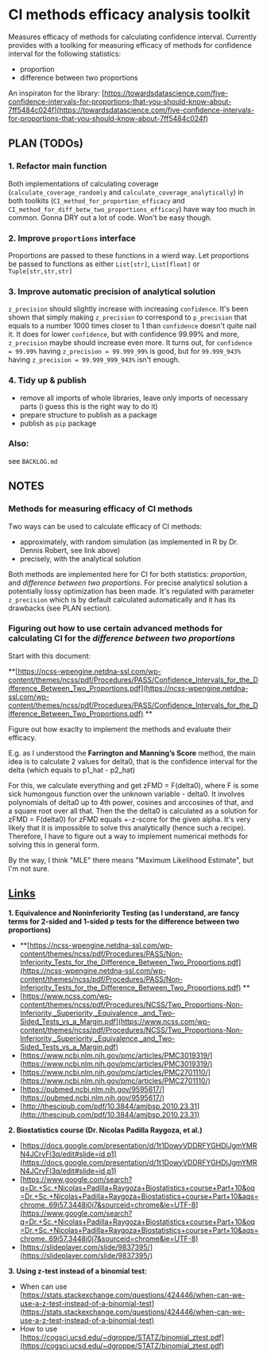 # CI methods efficacy analysis toolkit
Measures efficacy of methods for calculating confidence interval.
Currently provides with a toolking for measuring efficacy of methods for confidence interval for the following statistics:

 - proportion
 - difference between two proportions

An inspiraton for the library:
[https://towardsdatascience.com/five-confidence-intervals-for-proportions-that-you-should-know-about-7ff5484c024f](https://towardsdatascience.com/five-confidence-intervals-for-proportions-that-you-should-know-about-7ff5484c024f)


## PLAN (TODOs)

### **1. Refactor main function**
Both implementations of calculating coverage (`calculate_coverage_randomly` and `calculate_coverage_analytically`) in both toolkits (`CI_method_for_proportion_efficacy` and `CI_method_for_diff_betw_two_proportions_efficacy`) have way too much in common. Gonna DRY out a lot of code. Won't be easy though.

### **2. Improve `proportions` interface**
Proportions are passed to these functions in a wierd way.
Let proportions be passed to functions as either `List[str]`, `List[float]` or `Tuple[str,str,str]`

### **3. Improve automatic precision of analytical solution**
`z_precision` should slightly increase with increasing `confidence`. It's been shown that simply making `z_precision` to correspond to `p_precision` that equals to a number 1000 times closer to 1 than `confidence` doesn't quite nail it. It does for lower `confidence`, but with confidence 99.99% and more, `z_precision` maybe should increase even more. It turns out, for `confidence = 99.99%` having `z_precision = 99.999_99%` is good, but for `99.999_943%` having `z_precision = 99.999_999_943%` isn't enough.

### **4. Tidy up & publish**
 - remove all imports of whole libraries, leave only imports of necessary parts (i guess this is the right way to do it)
 - prepare structure to publish as a package
 - publish as `pip` package

### **Also:**
see `BACKLOG.md`



## NOTES

### Methods for measuring efficacy of CI methods
Two ways can be used to calculate efficacy of CI methods:
 - approximately, with random simulation (as implemented in R by Dr. Dennis Robert, see link above)
 - precisely, with the analytical solution

Both methods are implemented here for CI for both statistics: *proportion*, and *difference between two proportions*. For precise analyticsl solution a potentially lossy optimization has been made. It's regulated with parameter `z_precision` which is by default calculated automatically and it has its drawbacks (see PLAN section).


### Figuring out how to use certain advanced methods for calculating CI for the *difference between two proportions*

Start with this document:

**[https://ncss-wpengine.netdna-ssl.com/wp-content/themes/ncss/pdf/Procedures/PASS/Confidence_Intervals_for_the_Difference_Between_Two_Proportions.pdf](https://ncss-wpengine.netdna-ssl.com/wp-content/themes/ncss/pdf/Procedures/PASS/Confidence_Intervals_for_the_Difference_Between_Two_Proportions.pdf) **

Figure out how exaclty to implement the methods and evaluate their efficacy.

E.g. as I understood  the **Farrington and Manning’s Score** method, the main idea is to calculate 2 values for delta0, that is the confidence interval for the delta (which equals to p1_hat - p2_hat)

For this, we calculate everything and get zFMD = F(delta0), where F is some sick humongous function over the unknown variable - delta0. It involves polynomials of delta0 up to 4th power, cosines and arccosines of that, and a square root over all that. Then the the delta0 is calculated as a solution for zFMD = F(delta0) for zFMD equals +-z-score for the given alpha. It's very likely that it is impossible to solve this analytically (hence such a recipe). Therefore, I have to figure out a way to implement numerical methods for solving this in general form.

By the way, I think "MLE" there means "Maximum Likelihood Estimate", but I'm not sure.

## <u>Links</u>
**1. Equivalence and Noninferiority Testing (as I understand, are fancy terms for 2-sided and 1-sided p tests for the difference between two proportions)**
 - **[https://ncss-wpengine.netdna-ssl.com/wp-content/themes/ncss/pdf/Procedures/PASS/Non-Inferiority_Tests_for_the_Difference_Between_Two_Proportions.pdf](https://ncss-wpengine.netdna-ssl.com/wp-content/themes/ncss/pdf/Procedures/PASS/Non-Inferiority_Tests_for_the_Difference_Between_Two_Proportions.pdf) **
 - [https://www.ncss.com/wp-content/themes/ncss/pdf/Procedures/NCSS/Two_Proportions-Non-Inferiority,_Superiority,_Equivalence,_and_Two-Sided_Tests_vs_a_Margin.pdf](https://www.ncss.com/wp-content/themes/ncss/pdf/Procedures/NCSS/Two_Proportions-Non-Inferiority,_Superiority,_Equivalence,_and_Two-Sided_Tests_vs_a_Margin.pdf) 
 - [https://www.ncbi.nlm.nih.gov/pmc/articles/PMC3019319/](https://www.ncbi.nlm.nih.gov/pmc/articles/PMC3019319/)
 - [https://www.ncbi.nlm.nih.gov/pmc/articles/PMC2701110/](https://www.ncbi.nlm.nih.gov/pmc/articles/PMC2701110/)
 - [https://pubmed.ncbi.nlm.nih.gov/9595617/](https://pubmed.ncbi.nlm.nih.gov/9595617/)
 - [http://thescipub.com/pdf/10.3844/amjbsp.2010.23.31](http://thescipub.com/pdf/10.3844/amjbsp.2010.23.31) 

**2. Biostatistics course (Dr. Nicolas Padilla Raygoza, et al.)**
 - [https://docs.google.com/presentation/d/1t1DowyVDDRFYGHDlJgmYMRN4JCrvFl3q/edit#slide=id.p1](https://docs.google.com/presentation/d/1t1DowyVDDRFYGHDlJgmYMRN4JCrvFl3q/edit#slide=id.p1) 
 - [https://www.google.com/search?q=Dr.+Sc.+Nicolas+Padilla+Raygoza+Biostatistics+course+Part+10&oq=Dr.+Sc.+Nicolas+Padilla+Raygoza+Biostatistics+course+Part+10&aqs=chrome..69i57.3448j0j7&sourceid=chrome&ie=UTF-8](https://www.google.com/search?q=Dr.+Sc.+Nicolas+Padilla+Raygoza+Biostatistics+course+Part+10&oq=Dr.+Sc.+Nicolas+Padilla+Raygoza+Biostatistics+course+Part+10&aqs=chrome..69i57.3448j0j7&sourceid=chrome&ie=UTF-8) 
 - [https://slideplayer.com/slide/9837395/](https://slideplayer.com/slide/9837395/)

**3. Using z-test instead of a binomial test:**
 - When can use [https://stats.stackexchange.com/questions/424446/when-can-we-use-a-z-test-instead-of-a-binomial-test](https://stats.stackexchange.com/questions/424446/when-can-we-use-a-z-test-instead-of-a-binomial-test) 
 - How to use [https://cogsci.ucsd.edu/~dgroppe/STATZ/binomial_ztest.pdf](https://cogsci.ucsd.edu/~dgroppe/STATZ/binomial_ztest.pdf) 

